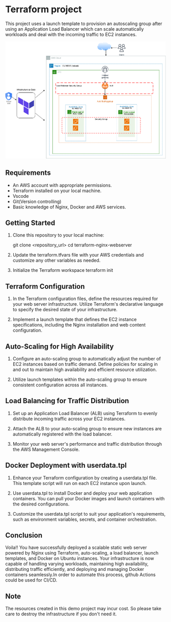 # Terraform project

This project uses a launch template to provision an autoscaling group after using an Application Load Balancer which can scale automatically workloads and deal with the incoming traffic to EC2 instances. 

![Alt text](<static-webserver.drawio (2).png>)

## Requirements
- An AWS account with appropriate permissions.
- Terraform installed on your local machine.
- Vscode
- Git(Version controlling)
- Basic knowledge of Nginx, Docker and AWS services.

## Getting Started
1. Clone this repository to your local machine:

    git clone <repository_url>
    cd terraform-nginx-webserver
2. Update the terraform.tfvars file with your AWS credentials and customize any other variables as needed.
3. Initialize the Terraform workspace
    terraform init

## Terraform Configuration
1. In the Terraform configuration files, define the resources required for your web server infrastructure. Utilize Terraform's declarative language to specify the desired state of your infrastructure.

2. Implement a launch template that defines the EC2 instance specifications, including the Nginx installation and web content configuration.
   
## Auto-Scaling for High Availability
1. Configure an auto-scaling group to automatically adjust the number of EC2 instances based on traffic demand. Define policies for scaling in and out to maintain high availability and efficient resource utilization.

2. Utilize launch templates within the auto-scaling group to ensure consistent configuration across all instances.

## Load Balancing for Traffic Distribution
1. Set up an Application Load Balancer (ALB) using Terraform to evenly distribute incoming traffic across your EC2 instances.

2. Attach the ALB to your auto-scaling group to ensure new instances are automatically registered with the load balancer.

3. Monitor your web server's performance and traffic distribution through the AWS Management Console.

## Docker Deployment with userdata.tpl
1. Enhance your Terraform configuration by creating a userdata.tpl file. This template script will run on each EC2 instance upon launch.

2. Use userdata.tpl to install Docker and deploy your web application containers. You can pull your Docker images and launch containers with the desired configurations.

3. Customize the userdata.tpl script to suit your application's requirements, such as environment variables, secrets, and container orchestration.
   
## Conclusion
Voila!! You have successfully deployed a scalable static web server powered by Nginx using Terraform, auto-scaling, a load balancer, launch templates, and Docker on Ubuntu instances. Your infrastructure is now capable of handling varying workloads, maintaining high availability, distributing traffic efficiently, and deploying and managing Docker containers seamlessly.In order to automate this process, github Actions could be used for CI/CD.

## Note
The resources created in this demo project may incur cost. So please take care to destroy the infrastructure if you don't need it.


